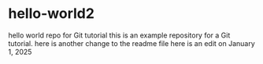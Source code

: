 # hello-world2
hello world repo for Git tutorial
this is an example repository for a Git tutorial.
here is another change to the readme file 
here is an edit on January 1, 2025